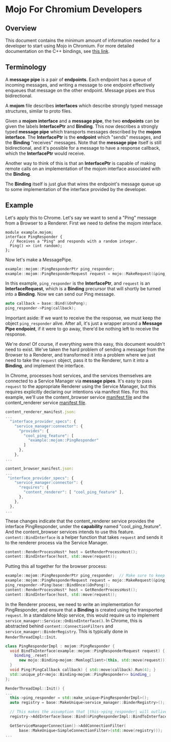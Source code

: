 # Mojo For Chromium Developers

## Overview

This document contains the minimum amount of information needed for a developer
to start using Mojo in Chromium. For more detailed documentation on the C++
bindings, see [this link](/mojo/public/cpp/bindings/README.md).

## Terminology

A **message pipe** is a pair of **endpoints**. Each endpoint has a queue of
incoming messages, and writing a message to one endpoint effectively enqueues
that message on the other endpoint. Message pipes are thus bidirectional.

A **mojom** file describes **interfaces** which describe strongly typed message
structures, similar to proto files.

Given a **mojom interface** and a **message pipe**, the two **endpoints**
can be given the labels **InterfacePtr** and **Binding**. This now describes a
strongly typed **message pipe** which transports messages described by the
**mojom interface**. The **InterfacePtr** is the **endpoint** which "sends"
messages, and the **Binding** "receives" messages. Note that the **message
pipe** itself is still bidirectional, and it's possible for a message to have a
response callback, which the **InterfacePtr** would receive.

Another way to think of this is that an **InterfacePtr** is capable of making
remote calls on an implementation of the mojom interface associated with the
**Binding**.

The **Binding** itself is just glue that wires the endpoint's message queue up
to some implementation of the interface provided by the developer.

## Example

Let's apply this to Chrome. Let's say we want to send a "Ping" message from a
Browser to a Renderer. First we need to define the mojom interface.

```
module example.mojom;
interface PingResponder {
  // Receives a "Ping" and responds with a random integer.
  Ping() => (int random);
};
```

Now let's make a MessagePipe.
```cpp
example::mojom::PingResponderPtr ping_responder;
example::mojom::PingResponderRequest request = mojo::MakeRequest(&ping_responder);
```

In this example, ```ping_responder``` is the **InterfacePtr**, and ```request```
is an **InterfaceRequest**, which is a **Binding** precursor that will shortly
be turned into a **Binding**. Now we can send our Ping message.

```cpp
auto callback = base::Bind(&OnPong);
ping_responder->Ping(callback);
```

Important aside: If we want to receive the the response, we must keep the object
```ping_responder``` alive. After all, it's just a wrapper around a **Message
Pipe endpoint**, if it were to go away, there'd be nothing left to receive the
response.

We're done! Of course, if everything were this easy, this document wouldn't need
to exist. We've taken the hard problem of sending a message from the Browser to
a Renderer, and transformed it into a problem where we just need to take the
```request``` object, pass it to the Renderer, turn it into a **Binding**, and
implement the interface.

In Chrome, processes host services, and the services themselves are connected to
a Service Manager via **message pipes**. It's easy to pass ```request``` to the
appropriate Renderer using the Service Manager, but this requires explicitly
declaring our intentions via manifest files. For this example, we'll use the
content_browser service [manifest
file](https://cs.chromium.org/chromium/src/content/public/app/mojo/content_browser_manifest.json)
and the content_renderer service [manifest
file](https://cs.chromium.org/chromium/src/content/public/app/mojo/content_renderer_manifest.json).

```js
content_renderer_manifest.json:
...
  "interface_provider_specs": {
    "service_manager:connector": {
      "provides": {
        "cool_ping_feature": [
          "example::mojom::PingResponder"
        ]
      },
    },
...
```

```js
content_browser_manifest.json:
...
 "interface_provider_specs": {
    "service_manager:connector": {
      "requires": {
        "content_renderer": [ "cool_ping_feature" ],
      },
    },
  },
...
```

These changes indicate that the content_renderer service provides the interface
PingResponder, under the **capability** named "cool_ping_feature". And the
content_browser services intends to use this feature.
```content::BindInterface``` is a helper function that takes ```request``` and
sends it to the renderer process via the Service Manager.

```cpp
content::RenderProcessHost* host = GetRenderProcessHost();
content::BindInterface(host, std::move(request));
```

Putting this all together for the browser process:
```cpp
example::mojom::PingResponderPtr ping_responder;  // Make sure to keep this alive! Otherwise the response will never be received.
example::mojom::PingResponderRequest request = mojo::MakeRequest(&ping_responder);
ping_responder->Ping(base::BindOnce(&OnPong));
content::RenderProcessHost* host = GetRenderProcessHost();
content::BindInterface(host, std::move(request));
```

In the Renderer process, we need to write an implementation for PingResponder,
and ensure that a **Binding** is created using the transported ```request```. In a
standalone Mojo service, this would require us to implement
```service_manager::Service::OnBindInterface()```. In Chrome, this is abstracted
behind ```content::ConnectionFilters``` and
```service_manager::BinderRegistry```. This is typically done in
```RenderThreadImpl::Init```.

```cpp
class PingResponderImpl : mojom::PingResponder {
  void BindToInterface(example::mojom::PingResponderRequest request) {
    binding_.reset(
      new mojo::Binding<mojom::MemlogClient>(this, std::move(request)));
  }
  void Ping(PingCallback callback) { std::move(callback).Run(4); }
  std::unique_ptr<mojo::Binding<mojom::PingResponder>> binding_;
};

RenderThreadImpl::Init() {
...
  this->ping_responder = std::make_unique<PingResponderImpl>();
  auto registry = base::MakeUnique<service_manager::BinderRegistry>();

  // This makes the assumption that |this->ping_responder| will outlive |registry|.
  registry->AddInterface(base::Bind(&PingResponderImpl::BindToInterface), base::Unretained(this->ping_responder.get()));

  GetServiceManagerConnection()->AddConnectionFilter(
      base::MakeUnique<SimpleConnectionFilter>(std::move(registry)));
...
```
